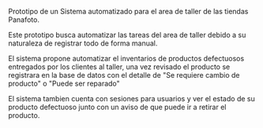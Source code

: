 Prototipo de un Sistema automatizado para el area de taller de las tiendas Panafoto.

Este prototipo busca automatizar las tareas del area de taller debido a su naturaleza de registrar todo de forma manual.

El sistema propone automatizar el inventarios de productos defectuosos entregados por los clientes al taller, una vez revisado el producto se registrara en la base de datos
con el detalle de "Se requiere cambio de producto" o "Puede ser reparado"

El sistema tambien cuenta con sesiones para usuarios y ver el estado de su producto defectuoso junto con un aviso de que puede ir a retirar el producto.
